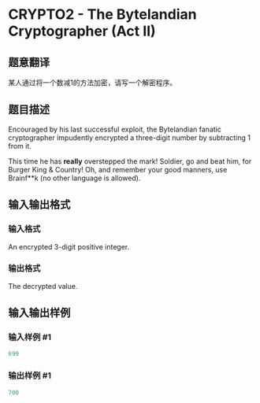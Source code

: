 # CRYPTO2 - The Bytelandian Cryptographer (Act II)

## 题意翻译

某人通过将一个数减1的方法加密，请写一个解密程序。

## 题目描述

 Encouraged by his last successful exploit, the Bytelandian fanatic cryptographer impudently encrypted a three-digit number by subtracting 1 from it.

This time he has **really** overstepped the mark! Soldier, go and beat him, for Burger King & Country! Oh, and remember your good manners, use Brainf\*\*k (no other language is allowed).

## 输入输出格式

### 输入格式

 An encrypted 3-digit positive integer.

### 输出格式

 The decrypted value.

## 输入输出样例

### 输入样例 #1

```cpp
699
```


### 输出样例 #1

```cpp
700
```


